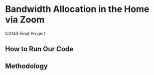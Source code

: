 # Bandwidth Allocation in the Home via Zoom
CS143 Final Project

## How to Run Our Code


## Methodology
